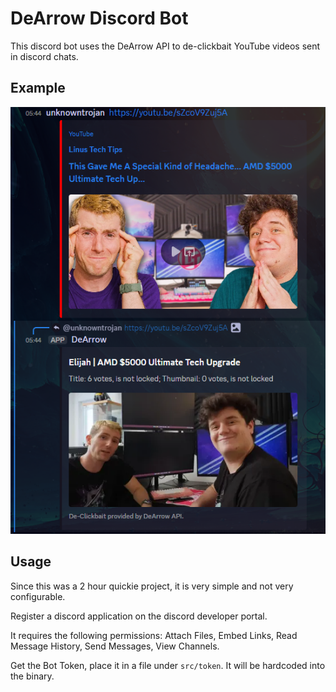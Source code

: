 # DeArrow Discord Bot

This discord bot uses the DeArrow API to de-clickbait YouTube videos sent in discord chats.

## Example

![Example Picture showing the bot in action.](example.png)

## Usage

Since this was a 2 hour quickie project, it is very simple and not very configurable.

Register a discord application on the discord developer portal.

It requires the following permissions: Attach Files, Embed Links, Read Message History, Send Messages, View Channels.

Get the Bot Token, place it in a file under `src/token`. It will be hardcoded into the binary.
